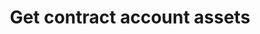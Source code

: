 ---
title: Get contract account assets
position_number: 1
type: get
description: /user/compat/balance/list
parameters:
  -
    name: queryAccountId
    type: string
    mandatory: false
    default: N/A
    description: account id
    ranges:
content_markdown: |-

              #### **Limit Flow Rules**

              200/s/apikey
left_code_blocks:
    -
        code_block: "public void getMarketConfig() {\r\n\tString text = HttpUtil.get(URL + \"/data/api/user/v1/getMarketConfig\");\r\n\tSystem.out.println(text);\r\n}"
        title: Java
        language: java
right_code_blocks:
    - code_block: |-
        {
         "msgInfo": {
            "code": "",
            "msg": ""
          },
          "msg": "",
          "data": [
            {
                "accountId": 500000000000, // account id
                "userId": 500000000000, // user id
                "coin": "usdt", // Currency
                "underlyingType": 2, // Coin standard, u standard
                "walletBalance": "2078.57264793", // Currency balance
                "openOrderMarginFrozen": "0", // Order frozen
                "isolatedMargin": "0", // Margin freeze
                "crossedMargin": "0", // Full margin freeze
                "amount": "2078.57264793", // Net asset balance
                "totalAmount": "2078.57264793", // Margin balance
                "convertBtcAmount": "0.03638940", // walletBalance wallet asset conversion BTC
                "convertUsdtAmount": "2078.5726", // walletBalance wallet asset conversion to USDT
                "profit": "0", // Profit and loss
                "notProfit": "0", // unrealized profit or loss
                "bonus": "0", // Trial fee
                "coupon": "0" // Deduction
            }
         ],
          "code": 200
        }
      title: Response
      language: json
---